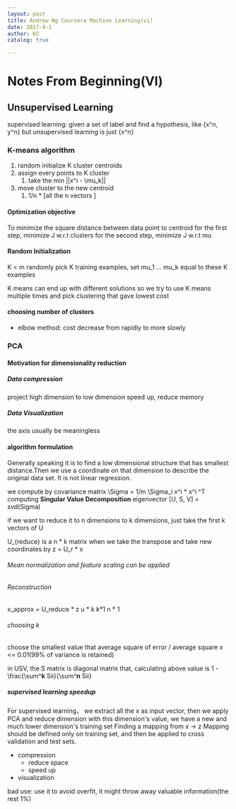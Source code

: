 ```yaml
---
layout: post
title: Andrew Ng Coursera Machine Learning(vi)
date: 2017-9-1
author: KC
catalog: true

---
```




# Notes From Beginning(VI)
## Unsupervised Learning 
supervised learning: given a set of label and find a hypothesis, like {x^n, y^n}
but unsupervised learning is just {x^n}

### K-means algorithm 
1. random initialize K cluster centroids 
2. assign every points to K cluster
    1. take the min ||x^i - \mu_k||
3. move cluster to the new centroid  
    1. 1/n * [all the n vectors ]

#### Optimization objective 
To minimize the square distance between data point to centroid 
for the first step, minimize J w.r.t clusters 
for the second step, minimize J w.r.t mu 

#### Random Initialization 
K < m 
randomly pick K training examples,
set mu_1 ... mu_k equal to these K examples 

K means can end up with different solutions 
so we try to use K means multiple times and pick clustering that gave lowest cost 

#### choosing number of clusters 
* elbow method: cost decrease from rapidly to more slowly 

### PCA
#### Motivation for dimensionality reduction 
##### Data compression 
project high dimension to low dimension 
speed up, reduce memory
##### Data Visualization 
the axis usually be meaningless 

#### algorithm formulation 
Generally speaking it is to find a low dimensional structure that has smallest distance.Then we use a coordinate on that dimension to describe the original data set. 
It is not linear regression. 

we compute by covariance matrix 
\Sigma = 1/m \Sigma_i x^i * x^i ^T
computing **Singular Value Decomposition**
eigenvector 
[U, S, V] = svd(Sigma)

if we want to reduce it to n dimensions to k dimensions, 
just take the first k vectors of U

U_{reduce} is a n * k matrix 
when we take the transpose and take new coordinates by z = U_r * x 

###### Mean normalization and feature scaling can be applied 

###### Reconstruction
x_approx = U_reduce * z 
            u * k    k*1
            n * 1

###### choosing k 
choose the smallest value that 
average square of error / average square x <= 0.01(99% of variance is retained)

in USV, the S matrix is diagonal matrix that, calculating above value is 
1 - \frac{\sum^**k** Sii}{\sum^**n** Sii}

##### supervised learning speedup
For supervised learning， 
we extract all the x as input vector, then we apply PCA and reduce dimension
with this dimension's value, we have a new and much lower dimension's training set
Finding a mapping from x -> z 
Mapping should be defined only on training set, and then be applied to cross validation and test sets. 

* compression
    * reduce space 
    * speed up
* visualization 

bad use: use it to avoid overfit, it might throw away valuable information(the rest 1%)